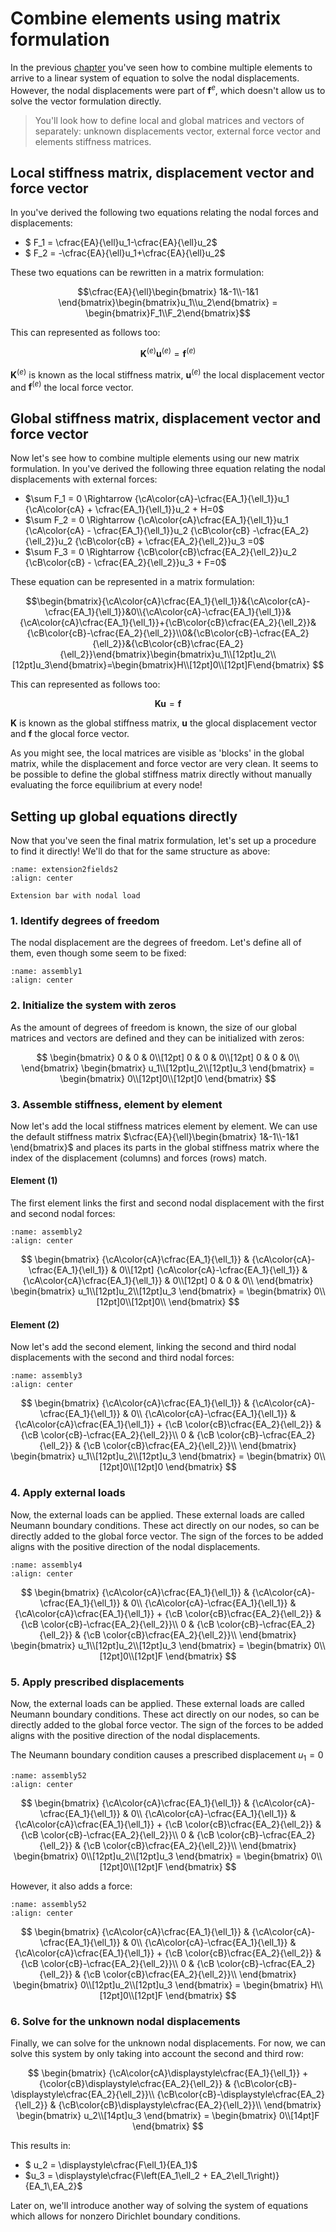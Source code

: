 # Combine elements using matrix formulation

In the previous [chapter](./combine.md) you've seen how to combine multiple elements to arrive to a linear system of equation to solve the nodal displacements. However, the nodal displacements were part of $\mathbf{f}^e$, which doesn't allow us to solve the vector formulation directly.

> You'll look how to define local and global matrices and vectors of separately: unknown displacements vector, external force vector and elements stiffness matrices.

## Local stiffness matrix, displacement vector and force vector
In [](./single_element.md) you've derived the following two equations relating the nodal forces and displacements:

- $ F_1 = \cfrac{EA}{\ell}u_1-\cfrac{EA}{\ell}u_2$
- $ F_2 = -\cfrac{EA}{\ell}u_1+\cfrac{EA}{\ell}u_2$

These two equations can be rewritten in a matrix formulation:

$$\cfrac{EA}{\ell}\begin{bmatrix} 1&-1\\-1&1 \end{bmatrix}\begin{bmatrix}u_1\\u_2\end{bmatrix} = \begin{bmatrix}F_1\\F_2\end{bmatrix}$$

This can represented as follows too:

$$
\mathbf{K}^{(e)}\mathbf{u}^{(e)}=\mathbf{f}^{(e)}
$$

$\mathbf{K}^{(e)}$ is known as the local stiffness matrix, $\mathbf{u}^{(e)}$ the local displacement vector and $\mathbf{f}^{(e)}$ the local force vector.

## Global stiffness matrix, displacement vector and force vector
Now let's see how to combine multiple elements using our new matrix formulation. In [](./combine.md) you've derived the following three equation relating the nodal displacements with external forces:

- $\sum F_1 = 0 \Rightarrow {\cA\color{cA}-\cfrac{EA_1}{\ell_1}}u_1 {\cA\color{cA} + \cfrac{EA_1}{\ell_1}}u_2 + H=0$
- $\sum F_2 = 0 \Rightarrow {\cA\color{cA}\cfrac{EA_1}{\ell_1}}u_1 {\cA\color{cA} - \cfrac{EA_1}{\ell_1}}u_2 {\cB\color{cB} -\cfrac{EA_2}{\ell_2}}u_2 {\cB\color{cB} + \cfrac{EA_2}{\ell_2}}u_3 =0$
- $\sum F_3 = 0 \Rightarrow {\cB\color{cB}\cfrac{EA_2}{\ell_2}}u_2 {\cB\color{cB} - \cfrac{EA_2}{\ell_2}}u_3 + F=0$ 

These equation can be represented in a matrix formulation:

$$\begin{bmatrix}{\cA\color{cA}\cfrac{EA_1}{\ell_1}}&{\cA\color{cA}-\cfrac{EA_1}{\ell_1}}&0\\{\cA\color{cA}-\cfrac{EA_1}{\ell_1}}&{\cA\color{cA}\cfrac{EA_1}{\ell_1}}+{\cB\color{cB}\cfrac{EA_2}{\ell_2}}&{\cB\color{cB}-\cfrac{EA_2}{\ell_2}}\\0&{\cB\color{cB}-\cfrac{EA_2}{\ell_2}}&{\cB\color{cB}\cfrac{EA_2}{\ell_2}}\end{bmatrix}\begin{bmatrix}u_1\\[12pt]u_2\\[12pt]u_3\end{bmatrix}=\begin{bmatrix}H\\[12pt]0\\[12pt]F\end{bmatrix} $$

This can represented as follows too:

$$\mathbf{K}\mathbf{u}=\mathbf{f}$$


$\mathbf{K}$ is known as the global stiffness matrix, $\mathbf{u}$ the glocal displacement vector and $\mathbf{f}$ the glocal force vector.

As you might see, the local matrices are visible as 'blocks' in the global matrix, while the displacement and force vector are very clean. It seems to be possible to define the global stiffness matrix directly without manually evaluating the force equilibrium at every node!

## Setting up global equations directly
Now that you've seen the final matrix formulation, let's set up a procedure to find it directly! We'll do that for the same structure as above:

```{figure} extension2fields.svg
:name: extension2fields2
:align: center

Extension bar with nodal load
```

### 1. Identify degrees of freedom
The nodal displacement are the degrees of freedom. Let's define all of them, even though some seem to be fixed:

```{figure} assembly1.svg
:name: assembly1
:align: center
```

### 2. Initialize the system with zeros
As the amount of degrees of freedom is known, the size of our global matrices and vectors are defined and they can be initialized with zeros:

$$
      \begin{bmatrix}
	0 & 0 & 0\\[12pt]
	0 & 0 & 0\\[12pt]
	0 & 0 & 0\\
      \end{bmatrix}
      \begin{bmatrix}
	u_1\\[12pt]u_2\\[12pt]u_3
      \end{bmatrix}
      =
      \begin{bmatrix}
	0\\[12pt]0\\[12pt]0
      \end{bmatrix}
      $$

### 3. Assemble stiffness, element by element
Now let's add the local stiffness matrices element by element. We can use the default stiffness matrix $\cfrac{EA}{\ell}\begin{bmatrix} 1&-1\\-1&1 \end{bmatrix}$ and places its parts in the global stiffness matrix where the index of the displacement (columns) and forces (rows) match.

#### Element $(1)$
The first element links the first and second nodal displacement with the first and second nodal forces:

```{figure} assembly2.svg
:name: assembly2
:align: center
```
$$
      \begin{bmatrix}
	{\cA\color{cA}\cfrac{EA_1}{\ell_1}} & {\cA\color{cA}-\cfrac{EA_1}{\ell_1}} & 0\\[12pt]
	{\cA\color{cA}-\cfrac{EA_1}{\ell_1}} & {\cA\color{cA}\cfrac{EA_1}{\ell_1}} & 0\\[12pt]
	0 & 0 & 0\\
      \end{bmatrix}
      \begin{bmatrix}
	u_1\\[12pt]u_2\\[12pt]u_3
      \end{bmatrix}
      =
      \begin{bmatrix}
	0\\[12pt]0\\[12pt]0\\
      \end{bmatrix}
      $$

#### Element $(2)$
Now let's add the second element, linking the second and third nodal displacements with the second and third nodal forces:

```{figure} assembly3.svg
:name: assembly3
:align: center
```

$$
      \begin{bmatrix}
	{\cA\color{cA}\cfrac{EA_1}{\ell_1}} & {\cA\color{cA}-\cfrac{EA_1}{\ell_1}} & 0\\
	{\cA\color{cA}-\cfrac{EA_1}{\ell_1}} & {\cA\color{cA}\cfrac{EA_1}{\ell_1}} + {\cB \color{cB}\cfrac{EA_2}{\ell_2}} & {\cB \color{cB}-\cfrac{EA_2}{\ell_2}}\\
	0 & {\cB \color{cB}-\cfrac{EA_2}{\ell_2}} & {\cB \color{cB}\cfrac{EA_2}{\ell_2}}\\
      \end{bmatrix}
      \begin{bmatrix}
	u_1\\[12pt]u_2\\[12pt]u_3
      \end{bmatrix}
      =
      \begin{bmatrix}
	0\\[12pt]0\\[12pt]0
      \end{bmatrix}
      $$

### 4. Apply external loads
Now, the external loads can be applied. These external loads are called Neumann boundary conditions. These act directly on our nodes, so can be directly added to the global force vector. The sign of the forces to be added aligns with the positive direction of the nodal displacements.

```{figure} assembly4.svg
:name: assembly4
:align: center
```

$$
      \begin{bmatrix}
	{\cA\color{cA}\cfrac{EA_1}{\ell_1}} & {\cA\color{cA}-\cfrac{EA_1}{\ell_1}} & 0\\
	{\cA\color{cA}-\cfrac{EA_1}{\ell_1}} & {\cA\color{cA}\cfrac{EA_1}{\ell_1}} + {\cB \color{cB}\cfrac{EA_2}{\ell_2}} & {\cB \color{cB}-\cfrac{EA_2}{\ell_2}}\\
	0 & {\cB \color{cB}-\cfrac{EA_2}{\ell_2}} & {\cB \color{cB}\cfrac{EA_2}{\ell_2}}\\
      \end{bmatrix}
      \begin{bmatrix}
	u_1\\[12pt]u_2\\[12pt]u_3
      \end{bmatrix}
      =
      \begin{bmatrix}
	0\\[12pt]0\\[12pt]F
      \end{bmatrix}
      $$

### 5. Apply prescribed displacements
Now, the external loads can be applied. These external loads are called Neumann boundary conditions. These act directly on our nodes, so can be directly added to the global force vector. The sign of the forces to be added aligns with the positive direction of the nodal displacements.

The Neumann boundary condition causes a prescribed displacement $u_1 = 0$

```{figure} assembly5.svg
:name: assembly52
:align: center
```

$$
      \begin{bmatrix}
	{\cA\color{cA}\cfrac{EA_1}{\ell_1}} & {\cA\color{cA}-\cfrac{EA_1}{\ell_1}} & 0\\
	{\cA\color{cA}-\cfrac{EA_1}{\ell_1}} & {\cA\color{cA}\cfrac{EA_1}{\ell_1}} + {\cB \color{cB}\cfrac{EA_2}{\ell_2}} & {\cB \color{cB}-\cfrac{EA_2}{\ell_2}}\\
	0 & {\cB \color{cB}-\cfrac{EA_2}{\ell_2}} & {\cB \color{cB}\cfrac{EA_2}{\ell_2}}\\
      \end{bmatrix}
      \begin{bmatrix}
	0\\[12pt]u_2\\[12pt]u_3
      \end{bmatrix}
      =
      \begin{bmatrix}
	0\\[12pt]0\\[12pt]F
      \end{bmatrix}
      $$

However, it also adds a force:

```{figure} assembly5_2.svg
:name: assembly52
:align: center
```

$$
      \begin{bmatrix}
	{\cA\color{cA}\cfrac{EA_1}{\ell_1}} & {\cA\color{cA}-\cfrac{EA_1}{\ell_1}} & 0\\
	{\cA\color{cA}-\cfrac{EA_1}{\ell_1}} & {\cA\color{cA}\cfrac{EA_1}{\ell_1}} + {\cB \color{cB}\cfrac{EA_2}{\ell_2}} & {\cB \color{cB}-\cfrac{EA_2}{\ell_2}}\\
	0 & {\cB \color{cB}-\cfrac{EA_2}{\ell_2}} & {\cB \color{cB}\cfrac{EA_2}{\ell_2}}\\
      \end{bmatrix}
      \begin{bmatrix}
	0\\[12pt]u_2\\[12pt]u_3
      \end{bmatrix}
      =
      \begin{bmatrix}
	H\\[12pt]0\\[12pt]F
      \end{bmatrix}
      $$

### 6. Solve for the unknown nodal displacements
Finally, we can solve for the unknown nodal displacements. For now, we can solve this system by only taking into account the second and third row:

$$
\begin{bmatrix}
	    {\cA\color{cA}\displaystyle\cfrac{EA_1}{\ell_1}} + {\color{cB}\displaystyle\cfrac{EA_2}{\ell_2}} & {\cB\color{cB}-\displaystyle\cfrac{EA_2}{\ell_2}}\\
	    {\cB\color{cB}-\displaystyle\cfrac{EA_2}{\ell_2}} & {\cB\color{cB}\displaystyle\cfrac{EA_2}{\ell_2}}\\
	  \end{bmatrix}
	  \begin{bmatrix}
	    u_2\\[14pt]u_3
	  \end{bmatrix}
	  =
	  \begin{bmatrix}
	    0\\[14pt]F
	  \end{bmatrix}
$$

This results in:
- $ u_2 = \displaystyle\cfrac{F\ell_1}{EA_1}$
- $u_3 = \displaystyle\cfrac{F\left(EA_1\ell_2 + EA_2\ell_1\right)}{EA_1\,EA_2}$

Later on, we'll introduce another way of solving the system of equations which allows for nonzero Dirichlet boundary conditions.